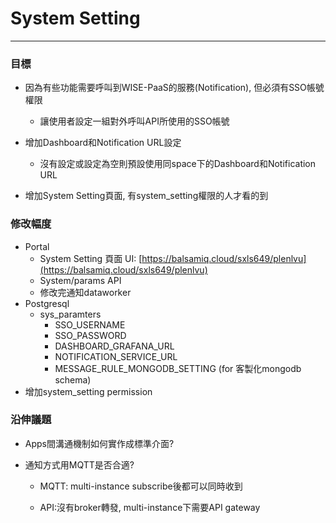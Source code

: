 # System Setting

---

### 目標

* 因為有些功能需要呼叫到WISE-PaaS的服務\(Notification\), 但必須有SSO帳號權限

  * 讓使用者設定一組對外呼叫API所使用的SSO帳號

* 增加Dashboard和Notification URL設定

  * 沒有設定或設定為空則預設使用同space下的Dashboard和Notification URL

* 增加System Setting頁面, 有system\_setting權限的人才看的到

### 

### 修改幅度

* Portal
  * System Setting 頁面 UI: [https://balsamiq.cloud/sxls649/plenlvu](https://balsamiq.cloud/sxls649/plenlvu)
  * System/params API
  * 修改完通知dataworker
* Postgresql
  * sys\_paramters
    * SSO\_USERNAME
    * SSO\_PASSWORD
    * DASHBOARD\_GRAFANA\_URL
    * NOTIFICATION\_SERVICE\_URL
    * MESSAGE\_RULE\_MONGODB\_SETTING \(for 客製化mongodb schema\)
* 增加system\_setting permission

### 

### 沿伸議題

* Apps間溝通機制如何實作成標準介面?

* 通知方式用MQTT是否合適?

  * MQTT: multi-instance subscribe後都可以同時收到

  * API:沒有broker轉發, multi-instance下需要API gateway



